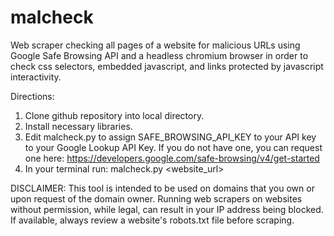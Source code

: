 # malcheck
Web scraper checking all pages of a website for malicious URLs using Google Safe Browsing API and a headless chromium browser in order to check css selectors, embedded javascript, and links protected by javascript interactivity. 


Directions: 
1. Clone github repository into local directory.
2. Install necessary libraries.
3. Edit malcheck.py to assign SAFE_BROWSING_API_KEY to your API key to your Google Lookup API Key. If you do not have one, you can request one here: https://developers.google.com/safe-browsing/v4/get-started
4. In your terminal run: malcheck.py <website_url>

DISCLAIMER: This tool is intended to be used on domains that you own or upon request of the domain owner. 
Running web scrapers on websites without permission, while legal, can result in your IP address being blocked. 
If available, always review a website's robots.txt file before scraping. 
